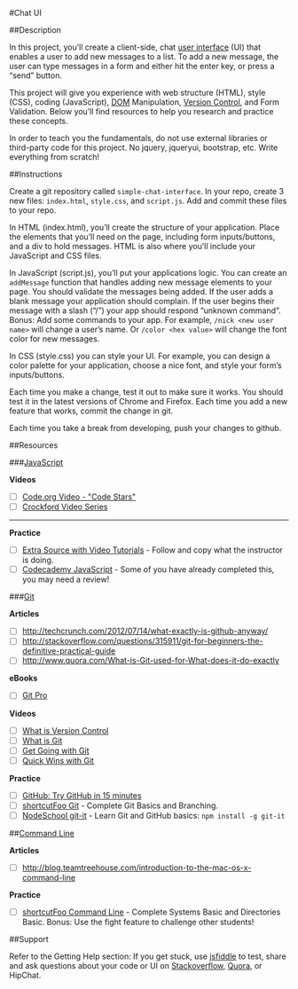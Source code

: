 #Chat UI

##Description

In this project, you’ll create a client-side, chat [user interface](http://en.wikipedia.org/wiki/User_interface) (UI) that enables a user to add new messages to a list. To add a new message, the user can type messages in a form and either hit the enter key, or press a “send” button.

This project will give you experience with web structure (HTML), style (CSS), coding (JavaScript), [DOM](http://en.wikipedia.org/wiki/Document_Object_Model) Manipulation, [Version Control](http://en.wikipedia.org/wiki/Revision_control), and Form Validation. Below you’ll find resources to help you research and practice these concepts.

In order to teach you the fundamentals, do not use external libraries or third-party code for this project. No jquery, jqueryui, bootstrap, etc. Write everything from scratch!

##Instructions

Create a git repository called `simple-chat-interface`. In your repo, create 3 new files: `index.html`, `style.css`, and `script.js`. Add and commit these files to your repo.

In HTML (index.html), you’ll create the structure of your application. Place the elements that you’ll need on the page, including form inputs/buttons, and a div to hold messages. HTML is also where you’ll include your JavaScript and CSS files.

In JavaScript (script.js), you’ll put your applications logic. You can create an `addMessage` function that handles adding new message elements to your page. You should validate the messages being added. If the user adds a blank message your application should complain. If the user begins their message with a slash (“/”) your app should respond “unknown command”. Bonus: Add some commands to your app. For example, `/nick <new user name>` will change a user’s name. Or `/color <hex value>` will change the font color for new messages.

In CSS (style.css) you can style your UI. For example, you can design a color palette for your application, choose a nice font, and style your form’s inputs/buttons.

Each time you make a change, test it out to make sure it works. You should test it in the latest versions of Chrome and Firefox. Each time you add a new feature that works, commit the change in git.

Each time you take a break from developing, push your changes to github.



##Resources

###[JavaScript](../../technology/programming/javascript.md)


**Videos**
- [ ] [Code.org Video - "Code Stars"](https://www.youtube.com/watch?v=dU1xS07N-FA)
- [ ] [Crockford Video Series](https://googledrive.com/host/0B7pG9uD5UFhIbnllcTRCMjNWYnc)

---

**Practice**


- [ ] [Extra Source with Video Tutorials](http://villageparksource.com/intro-to-javascript/) - Follow and copy what the instructor is doing.
- [ ] [Codecademy JavaScript](http://www.codecademy.com/en/tracks/javascript)  - Some of you have already completed this, you may need a review!

###[Git](../../technology/developer-tools/github.md)

**Articles**

- [ ] http://techcrunch.com/2012/07/14/what-exactly-is-github-anyway/
- [ ] http://stackoverflow.com/questions/315911/git-for-beginners-the-definitive-practical-guide
- [ ] http://www.quora.com/What-is-Git-used-for-What-does-it-do-exactly

**eBooks**

- [ ] [Git Pro](http://git-scm.com/book)

**Videos**

- [ ] [What is Version Control](http://git-scm.com/video/what-is-version-control)
- [ ] [What is Git](http://git-scm.com/video/what-is-git)
- [ ] [Get Going with Git](http://git-scm.com/video/get-going)
- [ ] [Quick Wins with Git](http://git-scm.com/video/quick-wins)

**Practice**

- [ ] [GitHub: Try GitHub in 15 minutes](https://try.github.io/levels/1/challenges/1)
- [ ] [shortcutFoo Git](https://www.shortcutfoo.com/app/dojos/git) - Complete Git Basics and Branching.
- [ ] [NodeSchool git-it](https://github.com/jlord/git-it) - Learn Git and GitHub basics: `npm install -g git-it`

##[Command Line](../../technology/developer-tools/command-line.md)

**Articles**
- [ ] http://blog.teamtreehouse.com/introduction-to-the-mac-os-x-command-line


**Practice**

- [ ] [shortcutFoo Command Line](https://www.shortcutfoo.com/app/dojos/command-line) - Complete Systems Basic and Directories Basic. Bonus: Use the fight feature to challenge other students!

##Support

Refer to the Getting Help section:
If you get stuck, use [jsfiddle](http://jsfiddle.net/) to test, share and ask questions about your code or UI on [Stackoverflow](http://stackoverflow.com/), [Quora](https://www.quora.com/), or HipChat.
